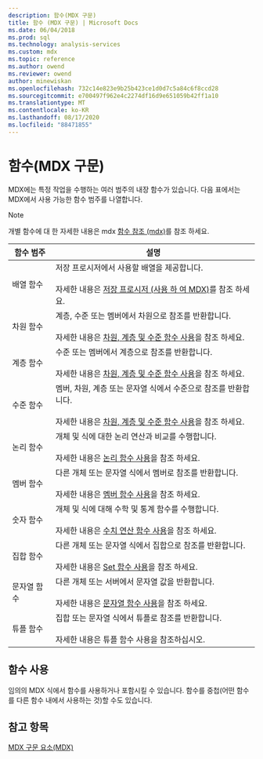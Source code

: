 ```yaml
---
description: 함수(MDX 구문)
title: 함수 (MDX 구문) | Microsoft Docs
ms.date: 06/04/2018
ms.prod: sql
ms.technology: analysis-services
ms.custom: mdx
ms.topic: reference
ms.author: owend
ms.reviewer: owend
author: minewiskan
ms.openlocfilehash: 732c14e823e9b25b423ce1d0d7c5a84c6f8ccd28
ms.sourcegitcommit: e700497f962e4c2274df16d9e651059b42ff1a10
ms.translationtype: MT
ms.contentlocale: ko-KR
ms.lasthandoff: 08/17/2020
ms.locfileid: "88471855"
---
```

# <a name="functions-mdx-syntax"></a>함수(MDX 구문)


  MDX에는 특정 작업을 수행하는 여러 범주의 내장 함수가 있습니다. 다음 표에서는 MDX에서 사용 가능한 함수 범주를 나열합니다.  
  
> [!NOTE]  
>  개별 함수에 대 한 자세한 내용은 mdx [함수 참조 &#40;mdx&#41;](../mdx/mdx-function-reference-mdx.md)를 참조 하세요.  
  
|함수 범주|설명|  
|-----------------------|-----------------|  
|배열 함수|저장 프로시저에서 사용할 배열을 제공합니다.<br /><br /> 자세한 내용은 [저장 프로시저 &#40;사용 하 여 MDX&#41;](../mdx/using-stored-procedures-mdx.md)를 참조 하세요.|  
|차원 함수|계층, 수준 또는 멤버에서 차원으로 참조를 반환합니다.<br /><br /> 자세한 내용은 [차원, 계층 및 수준 함수 사용](../mdx/using-dimension-hierarchy-and-level-functions.md)을 참조 하세요.|  
|계층 함수|수준 또는 멤버에서 계층으로 참조를 반환합니다.<br /><br /> 자세한 내용은 [차원, 계층 및 수준 함수 사용](../mdx/using-dimension-hierarchy-and-level-functions.md)을 참조 하세요.|  
|수준 함수|멤버, 차원, 계층 또는 문자열 식에서 수준으로 참조를 반환합니다.<br /><br /> 자세한 내용은 [차원, 계층 및 수준 함수 사용](../mdx/using-dimension-hierarchy-and-level-functions.md)을 참조 하세요.|  
|논리 함수|개체 및 식에 대한 논리 연산과 비교를 수행합니다.<br /><br /> 자세한 내용은 [논리 함수 사용](../mdx/using-logical-functions.md)을 참조 하세요.|  
|멤버 함수|다른 개체 또는 문자열 식에서 멤버로 참조를 반환합니다.<br /><br /> 자세한 내용은 [멤버 함수 사용](../mdx/using-member-functions.md)을 참조 하세요.|  
|숫자 함수|개체 및 식에 대해 수학 및 통계 함수를 수행합니다.<br /><br /> 자세한 내용은 [수치 연산 함수 사용](../mdx/using-mathematical-functions.md)을 참조 하세요.|  
|집합 함수|다른 개체 또는 문자열 식에서 집합으로 참조를 반환합니다.<br /><br /> 자세한 내용은 [Set 함수 사용](../mdx/using-set-functions.md)을 참조 하세요.|  
|문자열 함수|다른 개체 또는 서버에서 문자열 값을 반환합니다.<br /><br /> 자세한 내용은 [문자열 함수 사용](../mdx/using-string-functions.md)을 참조 하세요.|  
|튜플 함수|집합 또는 문자열 식에서 튜플로 참조를 반환합니다.<br /><br /> 자세한 내용은 튜플 함수 사용을 참조하십시오.|  
  
## <a name="uses-of-functions"></a>함수 사용  
 임의의 MDX 식에서 함수를 사용하거나 포함시킬 수 있습니다. 함수를 중첩(어떤 함수를 다른 함수 내에서 사용하는 것)할 수도 있습니다.  
  
## <a name="see-also"></a>참고 항목  
 [MDX 구문 요소&#40;MDX&#41;](../mdx/mdx-syntax-elements-mdx.md)  
  
  
